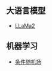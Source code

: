 ## 大语言模型

- [LLaMa2](https://youngfoo.github.io/llama2)

## 机器学习

- [条件随机场](https://youngfoo.github.io/crf)
